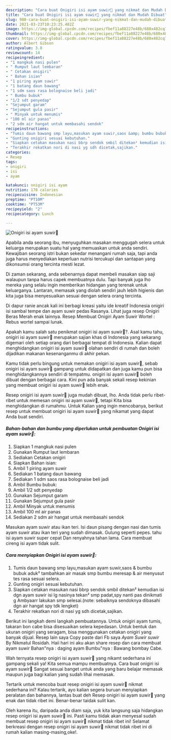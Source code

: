 ```yaml
---
description: "Cara buat Onigiri isi ayam suwir🍙 yang nikmat dan Mudah Dibuat"
title: "Cara buat Onigiri isi ayam suwir🍙 yang nikmat dan Mudah Dibuat"
slug: 980-cara-buat-onigiri-isi-ayam-suwir-yang-nikmat-dan-mudah-dibuat
date: 2021-03-23T10:23:25.482Z
image: https://img-global.cpcdn.com/recipes/fbef11a88227e48b/680x482cq70/onigiri-isi-ayam-suwir🍙-foto-resep-utama.jpg
thumbnail: https://img-global.cpcdn.com/recipes/fbef11a88227e48b/680x482cq70/onigiri-isi-ayam-suwir🍙-foto-resep-utama.jpg
cover: https://img-global.cpcdn.com/recipes/fbef11a88227e48b/680x482cq70/onigiri-isi-ayam-suwir🍙-foto-resep-utama.jpg
author: Albert Gibson
ratingvalue: 3.8
reviewcount: 14
recipeingredient:
- "1 mangkuk nasi pulen"
- " Rumput laut lembaran"
- " Cetakan onigiri"
- " Bahan isian"
- "1 piring ayam suwir"
- "1 batang daun bawang"
- "1 sdm saos rasa bolognaise beli jadi"
- " Bumbu bubuk"
- "1/2 sdt penyedap"
- "Sejumput garam"
- "Sejumput gula pasir"
- " Minyak untuk menumis"
- "100 ml air panas"
- "2 sdm air hangat untuk membasahi sendok"
recipeinstructions:
- "Tumis daun bawang smp layu,masukan ayam suwir,saos &amp; bumbu bubuk aduk² tambahkan air masak smp bumbu meresap &amp; air menyusut tes rasa sesuai selera."
- "Gunting onigiri sesuai kebutuhan."
- "Siapkan cetakan masukan nasi bbrp sendok smbil ditekan² kemudian isi dgn ayam suwir isi lg nasinya tekan² smp padat,spy nanti pas dinikmati g Ambyaarr lakukan smp selesai.(note: sebaiknya sendoknya dibasahi dgn air hangat spy tdk lengket)"
- "Terakhir rekatkan nori di nasi yg sdh dicetak,sajikan."
categories:
- Resep
tags:
- onigiri
- isi
- ayam

katakunci: onigiri isi ayam 
nutrition: 178 calories
recipecuisine: Indonesian
preptime: "PT10M"
cooktime: "PT53M"
recipeyield: "2"
recipecategory: Lunch

---
```



![Onigiri isi ayam suwir🍙](https://img-global.cpcdn.com/recipes/fbef11a88227e48b/680x482cq70/onigiri-isi-ayam-suwir🍙-foto-resep-utama.jpg)

Apabila anda seorang ibu, menyuguhkan masakan menggugah selera untuk keluarga merupakan suatu hal yang memuaskan untuk anda sendiri. Kewajiban seorang istri bukan sekedar menangani rumah saja, tapi anda juga harus menyediakan keperluan nutrisi tercukupi dan santapan yang dikonsumsi orang tercinta mesti lezat.

Di zaman  sekarang, anda sebenarnya dapat membeli masakan siap saji walaupun tanpa harus capek membuatnya dulu. Tapi banyak juga lho mereka yang selalu ingin memberikan hidangan yang terenak untuk keluarganya. Lantaran, memasak yang diolah sendiri jauh lebih higienis dan kita juga bisa menyesuaikan sesuai dengan selera orang tercinta. 

Di dapur ranie ancak kali ini berbagi kreasi yaitu ide kreatif Indonesia onigiri isi sambal tempe dan ayam suwir pedas Rasanya. Lihat juga resep Onigiri Beras Merah enak lainnya. Resep Membuat Onigiri Ayam Suwir Wortel : Rebus wortel sampai lunak.

Apakah kamu salah satu penikmat onigiri isi ayam suwir🍙?. Asal kamu tahu, onigiri isi ayam suwir🍙 merupakan sajian khas di Indonesia yang sekarang digemari oleh setiap orang dari berbagai tempat di Indonesia. Kalian dapat menghidangkan onigiri isi ayam suwir🍙 olahan sendiri di rumah dan boleh dijadikan makanan kesenanganmu di akhir pekan.

Kamu tidak perlu bingung untuk memakan onigiri isi ayam suwir🍙, sebab onigiri isi ayam suwir🍙 gampang untuk didapatkan dan juga kamu pun bisa menghidangkannya sendiri di tempatmu. onigiri isi ayam suwir🍙 boleh dibuat dengan berbagai cara. Kini pun ada banyak sekali resep kekinian yang membuat onigiri isi ayam suwir🍙 lebih enak.

Resep onigiri isi ayam suwir🍙 juga mudah dibuat, lho. Anda tidak perlu ribet-ribet untuk memesan onigiri isi ayam suwir🍙, tetapi Kita bisa menghidangkan di rumahmu. Untuk Kalian yang ingin mencobanya, berikut resep untuk membuat onigiri isi ayam suwir🍙 yang nikamat yang dapat Anda buat sendiri.

<!--inarticleads1-->

##### Bahan-bahan dan bumbu yang diperlukan untuk pembuatan Onigiri isi ayam suwir🍙:

1. Siapkan 1 mangkuk nasi pulen
1. Gunakan  Rumput laut lembaran
1. Sediakan  Cetakan onigiri
1. Siapkan  Bahan isian:
1. Ambil 1 piring ayam suwir
1. Sediakan 1 batang daun bawang
1. Sediakan 1 sdm saos rasa bolognaise beli jadi
1. Ambil  Bumbu bubuk:
1. Ambil 1/2 sdt penyedap
1. Gunakan Sejumput garam
1. Gunakan Sejumput gula pasir
1. Ambil  Minyak untuk menumis
1. Ambil 100 ml air panas
1. Sediakan 2 sdm air hangat untuk membasahi sendok


Masukan ayam suwir atau ikan teri. Isi daun pisang dengan nasi dan tumis ayam suwir atau ikan teri yang sudah dimasak. Gulung seperti pepes. tahu isi ayam suwir super cepat Dan renyahnya tahan lama. Cara membuat cireng isi ayam tidak sulit. 

<!--inarticleads2-->

##### Cara menyiapkan Onigiri isi ayam suwir🍙:

1. Tumis daun bawang smp layu,masukan ayam suwir,saos &amp; bumbu bubuk aduk² tambahkan air masak smp bumbu meresap &amp; air menyusut tes rasa sesuai selera.
1. Gunting onigiri sesuai kebutuhan.
1. Siapkan cetakan masukan nasi bbrp sendok smbil ditekan² kemudian isi dgn ayam suwir isi lg nasinya tekan² smp padat,spy nanti pas dinikmati g Ambyaarr lakukan smp selesai.(note: sebaiknya sendoknya dibasahi dgn air hangat spy tdk lengket)
1. Terakhir rekatkan nori di nasi yg sdh dicetak,sajikan.


Berikut ini langkah demi langkah pembuatannya. Untuk onigiri ayam tumis, takaran bon cabe bisa disesuaikan selera kepedasan. Untuk bentuk dan ukuran onigiri yang seragam, bisa menggunakan cetakan onigiri yang banyak dijual. Resep lain saya Copy paste dari Fb saya *Ayam Suwir suwir* By Nikmatul Rosidah. Haii hari ini aku akan share resep dan cara membuat ayam suwir Bahan&#34;nya : daging ayam Bumbu&#34;nya : Bawang bombay Cabe. 

Wah ternyata resep onigiri isi ayam suwir🍙 yang nikamt sederhana ini gampang sekali ya! Kita semua mampu membuatnya. Cara buat onigiri isi ayam suwir🍙 Sangat sesuai banget untuk anda yang baru belajar memasak maupun juga bagi kalian yang sudah lihai memasak.

Tertarik untuk mencoba buat resep onigiri isi ayam suwir🍙 nikmat sederhana ini? Kalau tertarik, ayo kalian segera buruan menyiapkan peralatan dan bahannya, lantas buat deh Resep onigiri isi ayam suwir🍙 yang enak dan tidak ribet ini. Benar-benar taidak sulit kan. 

Oleh karena itu, daripada anda diam saja, yuk kita langsung saja hidangkan resep onigiri isi ayam suwir🍙 ini. Pasti kamu tiidak akan menyesal sudah membuat resep onigiri isi ayam suwir🍙 nikmat tidak ribet ini! Selamat berkreasi dengan resep onigiri isi ayam suwir🍙 nikmat tidak ribet ini di rumah kalian masing-masing,oke!.

